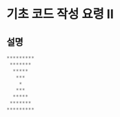 # 기초 코드 작성 요령 II

## 설명

```cs
*********
 *******
  *****
   ***
    *
   ***
  *****
 *******
*********
```
